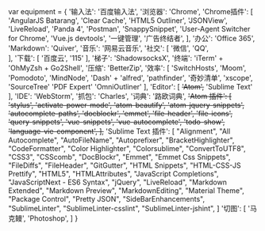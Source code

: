
var equipment = {
    '输入法': '百度输入法',
    '浏览器': 'Chrome',
    'Chrome插件': [
        'AngularJS Batarang',
        'Clear Cache',
        'HTML5 Outliner',
        'JSONView',
        'LiveReload',
        'Panda 4',
        'Postman',
        'SnappySnippet',
        'User-Agent Switcher for Chrome',
        'Vue.js devtools',
        '一键管理',
        '广告终结者',
    ],
    '办公': 'Office 365',
    'Markdown': 'Quiver',
    '音乐': '网易云音乐',
    '社交': [
        '微信',
        'QQ',    
    ],
    '下载': [
        '百度云',
        '115'
    ],
    '梯子': 'ShadowsocksX',
    '终端': 'iTerm' + 'OhMyZsh + Go2Shell',
    '压缩': 'BetterZip',
    '效率': [
        'SwitchHosts',
        'Moom',
        'Pomodoto',
        'MindNode',
        'Dash' + 'alfred',
        'pathfinder',
        '奇妙清单',
        'xscope',
        'SourceTree'
        'PDF Expert'
        'OmniOutliner'
    ],
    'Editor': [
        ~~'Atom',~~
        'Sublime Text'
    ],
    'IDE': 'WebStorm',
    '抓包': 'Charles',
    '词典': '路欧词典',
    ~~'Atom 插件': [
        'stylus',
        'activate-power-mode',
        'atom-beautify',
        'atom-jquery-snippets',
        'autocomplete-paths',
        'docblockr',
        'emmet',
        'file-header',
        'file-icons',
        'query-snippets',
        'vue-snippets',
        'vue-autocomplete',
        'todo-show',
        'language-vie-component',
    ],~~
    'Sublime Text 插件': [
        "Alignment",
        "All Autocomplete",
        "AutoFileName",
        "Autoprefixer",
        "BracketHighlighter",
        "CodeFormatter",
        "Color Highlighter",
        "Colorsublime",
        "ConvertToUTF8",
        "CSS3",
        "CSScomb",
        "DocBlockr",
        "Emmet",
        "Emmet Css Snippets",
        "FileDiffs",
        "FileHeader",
        "GitGutter",
        "HTML Snippets",
        "HTML-CSS-JS Prettify",
        "HTML5",
        "HTMLAttributes",
        "JavaScript Completions",
        "JavaScriptNext - ES6 Syntax",
        "jQuery",
        "LiveReload",
        "Markdown Extended",
        "Markdown Preview",
        "MarkdownEditing",
        "Material Theme",
        "Package Control",
        "Pretty JSON",
        "SideBarEnhancements",  
        "SublimeLinter",
        "SublimeLinter-csslint",
        "SublimeLinter-jshint",
    ]
    '切图': [
        '马克鳗',
        'Photoshop',
    ]
}
